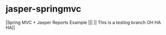 jasper-springmvc
================

|Spring MVC + Jasper Reports Example |||
|| This is a testing branch OH HA HA||
